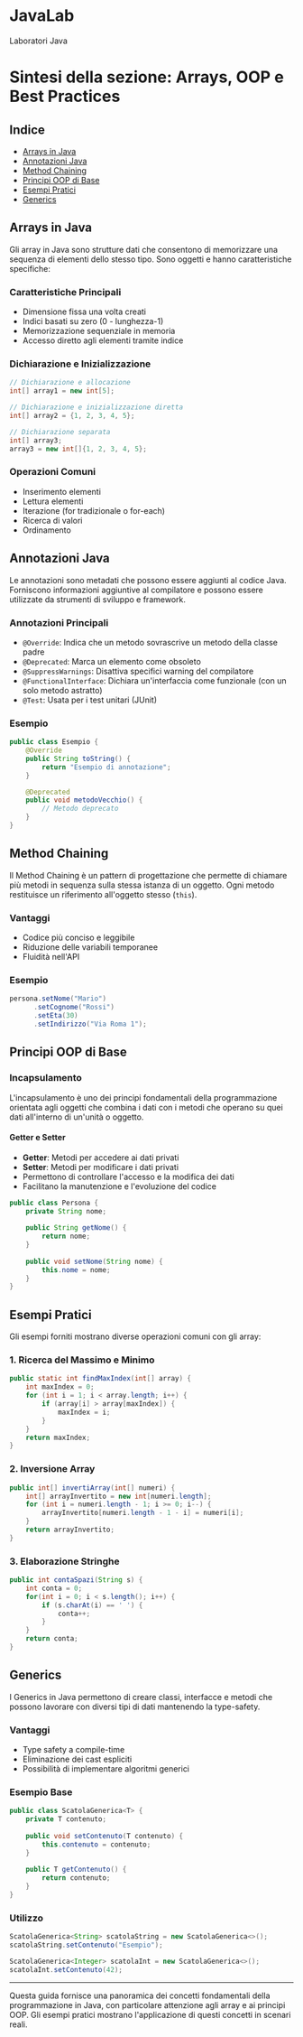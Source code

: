 # JavaLab
Laboratori Java

# Sintesi della sezione: Arrays, OOP e Best Practices

## Indice
- [Arrays in Java](#arrays-in-java)
- [Annotazioni Java](#annotazioni-java)
- [Method Chaining](#method-chaining)
- [Principi OOP di Base](#principi-oop-di-base)
- [Esempi Pratici](#esempi-pratici)
- [Generics](#generics)

## Arrays in Java

Gli array in Java sono strutture dati che consentono di memorizzare una sequenza di elementi dello stesso tipo. Sono oggetti e hanno caratteristiche specifiche:

### Caratteristiche Principali
- Dimensione fissa una volta creati
- Indici basati su zero (0 - lunghezza-1)
- Memorizzazione sequenziale in memoria
- Accesso diretto agli elementi tramite indice

### Dichiarazione e Inizializzazione
```java
// Dichiarazione e allocazione
int[] array1 = new int[5];

// Dichiarazione e inizializzazione diretta
int[] array2 = {1, 2, 3, 4, 5};

// Dichiarazione separata
int[] array3;
array3 = new int[]{1, 2, 3, 4, 5};
```

### Operazioni Comuni
- Inserimento elementi
- Lettura elementi
- Iterazione (for tradizionale o for-each)
- Ricerca di valori
- Ordinamento

## Annotazioni Java

Le annotazioni sono metadati che possono essere aggiunti al codice Java. Forniscono informazioni aggiuntive al compilatore e possono essere utilizzate da strumenti di sviluppo e framework.

### Annotazioni Principali
- `@Override`: Indica che un metodo sovrascrive un metodo della classe padre
- `@Deprecated`: Marca un elemento come obsoleto
- `@SuppressWarnings`: Disattiva specifici warning del compilatore
- `@FunctionalInterface`: Dichiara un'interfaccia come funzionale (con un solo metodo astratto)
- `@Test`: Usata per i test unitari (JUnit)

### Esempio
```java
public class Esempio {
    @Override
    public String toString() {
        return "Esempio di annotazione";
    }

    @Deprecated
    public void metodoVecchio() {
        // Metodo deprecato
    }
}
```

## Method Chaining

Il Method Chaining è un pattern di progettazione che permette di chiamare più metodi in sequenza sulla stessa istanza di un oggetto. Ogni metodo restituisce un riferimento all'oggetto stesso (`this`).

### Vantaggi
- Codice più conciso e leggibile
- Riduzione delle variabili temporanee
- Fluidità nell'API

### Esempio
```java
persona.setNome("Mario")
      .setCognome("Rossi")
      .setEta(30)
      .setIndirizzo("Via Roma 1");
```

## Principi OOP di Base

### Incapsulamento
L'incapsulamento è uno dei principi fondamentali della programmazione orientata agli oggetti che combina i dati con i metodi che operano su quei dati all'interno di un'unità o oggetto.

#### Getter e Setter
- **Getter**: Metodi per accedere ai dati privati
- **Setter**: Metodi per modificare i dati privati
- Permettono di controllare l'accesso e la modifica dei dati
- Facilitano la manutenzione e l'evoluzione del codice

```java
public class Persona {
    private String nome;
    
    public String getNome() {
        return nome;
    }
    
    public void setNome(String nome) {
        this.nome = nome;
    }
}
```

## Esempi Pratici

Gli esempi forniti mostrano diverse operazioni comuni con gli array:

### 1. Ricerca del Massimo e Minimo
```java
public static int findMaxIndex(int[] array) {
    int maxIndex = 0;
    for (int i = 1; i < array.length; i++) {
        if (array[i] > array[maxIndex]) {
            maxIndex = i;
        }
    }
    return maxIndex;
}
```

### 2. Inversione Array
```java
public int[] invertiArray(int[] numeri) {
    int[] arrayInvertito = new int[numeri.length];
    for (int i = numeri.length - 1; i >= 0; i--) {
        arrayInvertito[numeri.length - 1 - i] = numeri[i];
    }
    return arrayInvertito;
}
```

### 3. Elaborazione Stringhe
```java
public int contaSpazi(String s) {
    int conta = 0;
    for(int i = 0; i < s.length(); i++) {
        if (s.charAt(i) == ' ') {
            conta++;
        }
    }
    return conta;
}
```

## Generics

I Generics in Java permettono di creare classi, interfacce e metodi che possono lavorare con diversi tipi di dati mantenendo la type-safety.

### Vantaggi
- Type safety a compile-time
- Eliminazione dei cast espliciti
- Possibilità di implementare algoritmi generici

### Esempio Base
```java
public class ScatolaGenerica<T> {
    private T contenuto;
    
    public void setContenuto(T contenuto) {
        this.contenuto = contenuto;
    }
    
    public T getContenuto() {
        return contenuto;
    }
}
```

### Utilizzo
```java
ScatolaGenerica<String> scatolaString = new ScatolaGenerica<>();
scatolaString.setContenuto("Esempio");

ScatolaGenerica<Integer> scatolaInt = new ScatolaGenerica<>();
scatolaInt.setContenuto(42);
```

---

Questa guida fornisce una panoramica dei concetti fondamentali della programmazione in Java, con particolare attenzione agli array e ai principi OOP. Gli esempi pratici mostrano l'applicazione di questi concetti in scenari reali.
